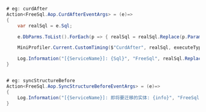 ﻿```csharp
# eg: curdAfter 
Action<FreeSql.Aop.CurdAfterEventArgs> = (e)=> 
{
    var realSql = e.Sql;

    e.DbParms.ToList().ForEach(p => { realSql = realSql.Replace(p.ParameterName, $"'{p.Value}'"); });

    MiniProfiler.Current.CustomTiming($"CurdAfter", realSql, executeType: "Execute FreeSQL Query", true);

    Log.Information("[{ServiceName}]: {Sql}", "FreeSql", realSql.Replace("\r\n", ""));
}


# eg: syncStructureBefore
Action<FreeSql.Aop.SyncStructureBeforeEventArgs> = (e)=> 
{
    Log.Information("[{ServiceName}]: 即将要迁移的实体: {info}", "FreeSql", e.EntityTypes.Select(t => t.Name));
}

```